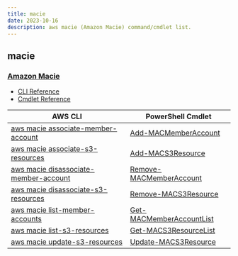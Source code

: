 ```yaml
---
title: macie
date: 2023-10-16
description: aws macie (Amazon Macie) command/cmdlet list.
---
```


## macie

### [Amazon Macie](https://aws.amazon.com/macie/)

* [CLI Reference](https://awscli.amazonaws.com/v2/documentation/api/latest/reference/macie/index.html)
* [Cmdlet Reference](https://docs.aws.amazon.com/powershell/latest/reference/items/Amazon_Macie_cmdlets.html)

|AWS CLI|PowerShell Cmdlet|
|----|----|
|[aws macie associate-member-account](https://awscli.amazonaws.com/v2/documentation/api/latest/reference/macie/associate-member-account.html)|[Add-MACMemberAccount](https://docs.aws.amazon.com/powershell/latest/reference/items/Add-MACMemberAccount.html)|
|[aws macie associate-s3-resources](https://awscli.amazonaws.com/v2/documentation/api/latest/reference/macie/associate-s3-resources.html)|[Add-MACS3Resource](https://docs.aws.amazon.com/powershell/latest/reference/items/Add-MACS3Resource.html)|
|[aws macie disassociate-member-account](https://awscli.amazonaws.com/v2/documentation/api/latest/reference/macie/disassociate-member-account.html)|[Remove-MACMemberAccount](https://docs.aws.amazon.com/powershell/latest/reference/items/Remove-MACMemberAccount.html)|
|[aws macie disassociate-s3-resources](https://awscli.amazonaws.com/v2/documentation/api/latest/reference/macie/disassociate-s3-resources.html)|[Remove-MACS3Resource](https://docs.aws.amazon.com/powershell/latest/reference/items/Remove-MACS3Resource.html)|
|[aws macie list-member-accounts](https://awscli.amazonaws.com/v2/documentation/api/latest/reference/macie/list-member-accounts.html)|[Get-MACMemberAccountList](https://docs.aws.amazon.com/powershell/latest/reference/items/Get-MACMemberAccountList.html)|
|[aws macie list-s3-resources](https://awscli.amazonaws.com/v2/documentation/api/latest/reference/macie/list-s3-resources.html)|[Get-MACS3ResourceList](https://docs.aws.amazon.com/powershell/latest/reference/items/Get-MACS3ResourceList.html)|
|[aws macie update-s3-resources](https://awscli.amazonaws.com/v2/documentation/api/latest/reference/macie/update-s3-resources.html)|[Update-MACS3Resource](https://docs.aws.amazon.com/powershell/latest/reference/items/Update-MACS3Resource.html)|

